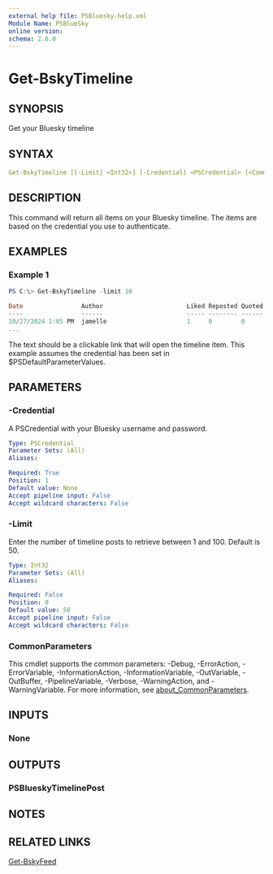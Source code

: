 ```yaml
---
external help file: PSBluesky-help.xml
Module Name: PSBlueSky
online version:
schema: 2.0.0
---
```


# Get-BskyTimeline

## SYNOPSIS

Get your Bluesky timeline

## SYNTAX

```yaml
Get-BskyTimeline [[-Limit] <Int32>] [-Credential] <PSCredential> [<CommonParameters>]
```

## DESCRIPTION

This command will return all items on your Bluesky timeline. The items are based on the credential you use to authenticate.

## EXAMPLES

### Example 1

```powershell
PS C:\> Get-BskyTimeline -limit 10

Date                Author                       Liked Reposted Quoted Text
----                ------                       ----- -------- ------ ----
10/27/2024 1:05 PM  jamelle                      1     0        0      fair enough
...
```

The text should be a clickable link that will open the timeline item. This example assumes the credential has been set in $PSDefaultParameterValues.

## PARAMETERS

### -Credential

A PSCredential with your Bluesky username and password.

```yaml
Type: PSCredential
Parameter Sets: (All)
Aliases:

Required: True
Position: 1
Default value: None
Accept pipeline input: False
Accept wildcard characters: False
```

### -Limit

Enter the number of timeline posts to retrieve between 1 and 100.
Default is 50.

```yaml
Type: Int32
Parameter Sets: (All)
Aliases:

Required: False
Position: 0
Default value: 50
Accept pipeline input: False
Accept wildcard characters: False
```
### CommonParameters

This cmdlet supports the common parameters: -Debug, -ErrorAction, -ErrorVariable, -InformationAction, -InformationVariable, -OutVariable, -OutBuffer, -PipelineVariable, -Verbose, -WarningAction, and -WarningVariable. For more information, see [about_CommonParameters](http://go.microsoft.com/fwlink/?LinkID=113216).

## INPUTS

### None

## OUTPUTS

### PSBlueskyTimelinePost

## NOTES

## RELATED LINKS

[Get-BskyFeed](Get-BskyFeed.md)
